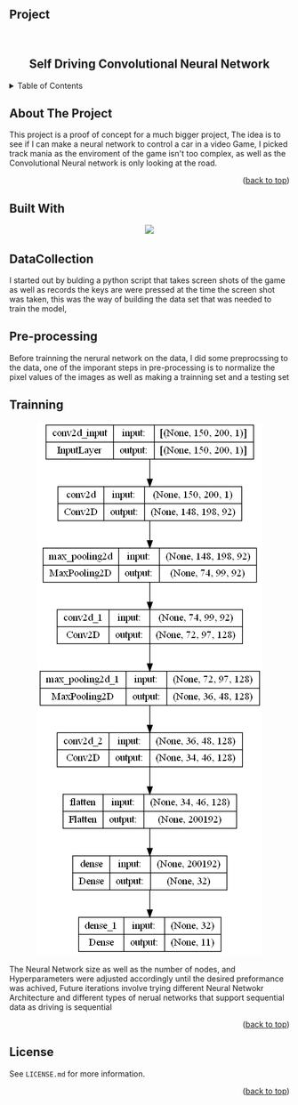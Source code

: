 
## Project
<br />

<div align="center">
  <h2 align="center">Self Driving Convolutional Neural Network</h2>

</div>

<details>
  <summary>Table of Contents</summary>
  <ol>
    <li>
      <a href="#about-the-project">About The Project</a>
      <ul>
        <li><a href="#built-with">Built With</a></li>
    </li>
    <li><a href="#features">Features</a></li>
    <li><a href="#license">License</a></li>
  </ol>
</details>
        
## About The Project


<p align="center">
  
  <p>
    This project is a proof of concept for a much bigger project, The idea is to see if I can make a neural network to control a car in a video Game, I picked track mania as the enviroment of the game isn't too complex, as well as the Convolutional Neural network is only looking at the road.
  </p>
</p>




<p align="right">(<a href="#Project">back to top</a>)</p>


## Built With



<p align="center">
  <a href="https://skillicons.dev">
    <img src="https://skillicons.dev/icons?i=py" />
  </a>
</p>

<h2 align="left"> DataCollection </h2>
<p>I started out by bulding a python script that takes screen shots of the game as well as records the keys are were pressed at the time the screen shot was taken, this was the way of building the data set that was needed to train the model, </p>

<h2 align="left">Pre-processing</h2>
<p>Before trainning the nerural network on the data, I did some preprocssing to the data, one of the imporant steps in pre-processing is to normalize the pixel values of the images as well as making a trainning set and a testing set</p>

<h2 align="left">Trainning</h2>


 <p align="center">
    <img src="https://github.com/404dn/Self-Driving-NN/blob/main/photos/model.png" alt="drawing"/>
  <p>
<p>The Neural Network size as well as the number of nodes, and Hyperparameters were adjusted accordingly until the desired preformance was achived, Future iterations involve trying different Neural Netwokr Architecture and different types of nerual networks that support sequential data as driving is sequential</p>

<p align="right">(<a href="#Project">back to top</a>)</p>


## License

See `LICENSE.md` for more information.

<p align="right">(<a href="#Project">back to top</a>)</p>



